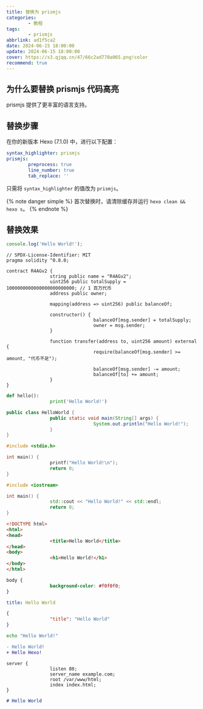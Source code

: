 ```yaml
---
title: 替换为 prismjs
categories:
        - 教程
tags:
        - prismjs
abbrlink: ad1f5ca2
date: 2024-06-15 18:00:00
update: 2024-06-15 18:00:00
cover: https://s3.qjqq.cn/47/66c2ad770a065.png!color
recommend: true
---
```


## 为什么要替换 prismjs 代码高亮

prismjs 提供了更丰富的语言支持。

## 替换步骤

在你的新版本 Hexo (7.1.0) 中，进行以下配置：
```yaml
syntax_highlighter: prismjs
prismjs:
        preprocess: true
        line_number: true
        tab_replace: ''
```
只需将 `syntax_highlighter` 的值改为 `prismjs`。

{% note danger simple %}
首次替换时，请清除缓存并运行 `hexo clean && hexo s`。
{% endnote %}

## 替换效果

```js
console.log('Hello World!');
```
```solidity
// SPDX-License-Identifier: MIT
pragma solidity ^0.8.0;

contract R4AGv2 {
                string public name = "R4AGv2";
                uint256 public totalSupply = 1000000000000000000000000; // 1 百万代币
                address public owner;

                mapping(address => uint256) public balanceOf;

                constructor() {
                                balanceOf[msg.sender] = totalSupply;
                                owner = msg.sender;
                }

                function transfer(address to, uint256 amount) external {
                                require(balanceOf[msg.sender] >= amount, "代币不足");

                                balanceOf[msg.sender] -= amount;
                                balanceOf[to] += amount;
                }
}
```
```python
def hello():
                print('Hello World!')
```
```java
public class HelloWorld {
                public static void main(String[] args) {
                                System.out.println("Hello World!");
                }
}
```
```c
#include <stdio.h>

int main() {
                printf("Hello World!\n");
                return 0;
}
```
```cpp
#include <iostream>

int main() {
                std::cout << "Hello World!" << std::endl;
                return 0;
}
```
```html
<!DOCTYPE html>
<html>
<head>
                <title>Hello World</title>
</head>
<body>
                <h1>Hello World!</h1>
</body>
</html>
```
```css
body {
                background-color: #f0f0f0;
}
```
```yaml
title: Hello World
```
```json
{
                "title": "Hello World"
}
```
```bash
echo "Hello World!"
```
```diff
- Hello World!
+ Hello Hexo!
```
```nginx
server {
                listen 80;
                server_name example.com;
                root /var/www/html;
                index index.html;
}
```
```markdown
# Hello World
```